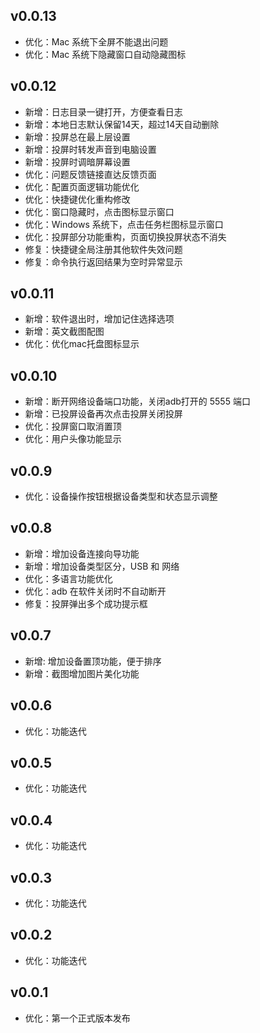 ## v0.0.13

- 优化：Mac 系统下全屏不能退出问题
- 优化：Mac 系统下隐藏窗口自动隐藏图标

## v0.0.12

- 新增：日志目录一键打开，方便查看日志
- 新增：本地日志默认保留14天，超过14天自动删除
- 新增：投屏总在最上层设置
- 新增：投屏时转发声音到电脑设置
- 新增：投屏时调暗屏幕设置
- 优化：问题反馈链接直达反馈页面
- 优化：配置页面逻辑功能优化
- 优化：快捷键优化重构修改
- 优化：窗口隐藏时，点击图标显示窗口
- 优化：Windows 系统下，点击任务栏图标显示窗口
- 优化：投屏部分功能重构，页面切换投屏状态不消失
- 修复：快捷键全局注册其他软件失效问题
- 修复：命令执行返回结果为空时异常显示

## v0.0.11

- 新增：软件退出时，增加记住选择选项
- 新增：英文截图配图
- 优化：优化mac托盘图标显示

## v0.0.10

- 新增：断开网络设备端口功能，关闭adb打开的 5555 端口
- 新增：已投屏设备再次点击投屏关闭投屏
- 优化：投屏窗口取消置顶
- 优化：用户头像功能显示

## v0.0.9

- 优化：设备操作按钮根据设备类型和状态显示调整

## v0.0.8

- 新增：增加设备连接向导功能
- 新增：增加设备类型区分，USB 和 网络
- 优化：多语言功能优化
- 优化：adb 在软件关闭时不自动断开
- 修复：投屏弹出多个成功提示框

## v0.0.7

- 新增: 增加设备置顶功能，便于排序
- 新增：截图增加图片美化功能

## v0.0.6

- 优化：功能迭代

## v0.0.5

- 优化：功能迭代

## v0.0.4

- 优化：功能迭代

## v0.0.3

- 优化：功能迭代

## v0.0.2

- 优化：功能迭代

## v0.0.1

- 优化：第一个正式版本发布

